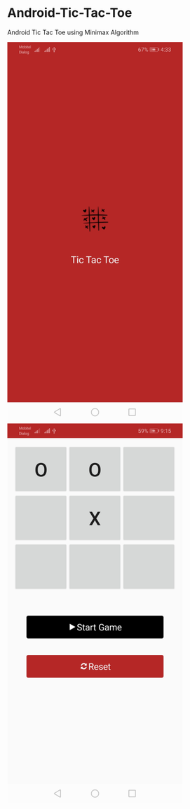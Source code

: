 # Android-Tic-Tac-Toe
Android Tic Tac Toe using  Minimax Algorithm 
<p float="left">
  
  <img src="./imges/a.jpg" width="400" />
  <img src="/imges/b.jpg" width="400" />
 
</p>
